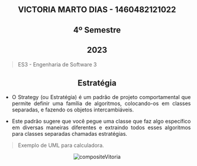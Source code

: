 
<section align="center">

# VICTORIA MARTO DIAS - 1460482121022
# 4º Semestre
## 2023

</section>

> ES3 - Engenharia de Software 3

<div align="center">

## Estratégia
  
</div>

<div align="justify">

* O Strategy (ou Estratégia) é um padrão de projeto comportamental que permite definir uma família de algoritmos, colocando-os em classes separadas, e fazendo os objetos intercambiáveis.

* Este padrão sugere que você pegue uma classe que faz algo específico em diversas maneiras diferentes e extraindo todos esses algoritmos para classes separadas chamadas estratégias.

 </div>
 
 > Exemplo de UML para calculadora.

<div align="center">
  
  ![compositeVitoria](https://github.com/DiasVitoria/bertoti/assets/80860267/d23f6b42-6df0-4983-8b97-a84515d44aee)

</div>



